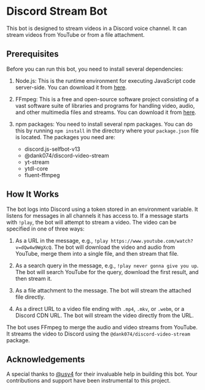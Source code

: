 # Discord Stream Bot

This bot is designed to stream videos in a Discord voice channel. It can stream videos from YouTube or from a file attachment.

## Prerequisites

Before you can run this bot, you need to install several dependencies:

1. Node.js: This is the runtime environment for executing JavaScript code server-side. You can download it from [here](https://nodejs.org/).

2. FFmpeg: This is a free and open-source software project consisting of a vast software suite of libraries and programs for handling video, audio, and other multimedia files and streams. You can download it from [here](https://ffmpeg.org/download.html).

3. npm packages: You need to install several npm packages. You can do this by running `npm install` in the directory where your `package.json` file is located. The packages you need are:

    - discord.js-selfbot-v13
    - @dank074/discord-video-stream
    - yt-stream
    - ytdl-core
    - fluent-ffmpeg

## How It Works

The bot logs into Discord using a token stored in an environment variable. It listens for messages in all channels it has access to. If a message starts with `!play`, the bot will attempt to stream a video. The video can be specified in one of three ways:

1. As a URL in the message, e.g., `!play https://www.youtube.com/watch?v=dQw4w9WgXcQ`. The bot will download the video and audio from YouTube, merge them into a single file, and then stream that file.

2. As a search query in the message, e.g., `!play never gonna give you up`. The bot will search YouTube for the query, download the first result, and then stream it.

3. As a file attachment to the message. The bot will stream the attached file directly.

4. As a direct URL to a video file ending with `.mp4`, `.mkv`, or `.webm`, or a Discord CDN URL. The bot will stream the video directly from the URL.

The bot uses FFmpeg to merge the audio and video streams from YouTube. It streams the video to Discord using the `@dank074/discord-video-stream` package.

## Acknowledgements

A special thanks to [@usy4](https://github.com/usy4) for their invaluable help in building this bot. Your contributions and support have been instrumental to this project.
